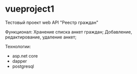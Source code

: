 # vueproject1
Тестовый проект web API "Реестр граждан"

Функционал:
Хранение списка анкет граждан;
Добавление, редактирование, удаление анкет;

Технологии:
- asp.net core
- dapper
- postgresql

